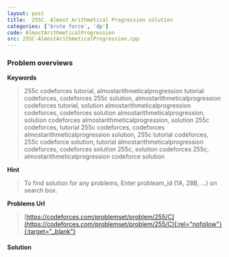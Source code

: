 ```yaml
---
layout: post
title:  255C. Almost Arithmetical Progression solution
categories: ['brute force', 'dp']
code: AlmostArithmeticalProgression
src: 255C-AlmostArithmeticalProgression.cpp
---
```

### **Problem overviews**

**Keywords**
> 255c codeforces tutorial, almostarithmeticalprogression tutorial codeforces, codeforces 255c solution, almostarithmeticalprogression codeforces tutorial, solution almostarithmeticalprogression codeforces, codeforces solution almostarithmeticalprogression, solution codeforces almostarithmeticalprogression, solution 255c codeforces, tutorial 255c codeforces, codeforces almostarithmeticalprogression solution, 255c tutorial codeforces, 255c codeforce solution, tutorial almostarithmeticalprogression codeforces, codeforces solution 255c, solution codeforces 255c, almostarithmeticalprogression codeforce solution

**Hint**
> To find solution for any problems, Enter probleam_id (1A, 28B, ...) on search box. 

**Problems Url**
> [https://codeforces.com/problemset/problem/255/C](https://codeforces.com/problemset/problem/255/C){:rel="nofollow"}{:target="_blank"}

#### **Solution**



